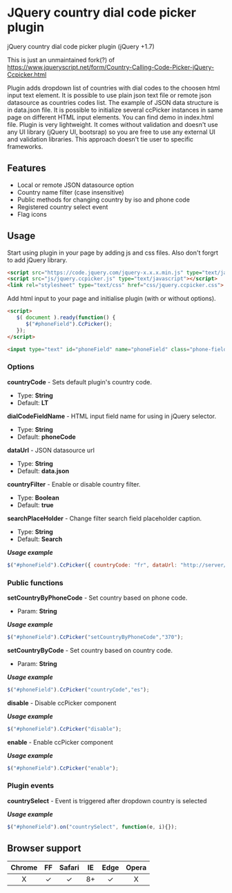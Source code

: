 # JQuery country dial code picker plugin
jQuery country dial code picker plugin (jQuery +1.7)

This is just an unmaintained fork(?) of https://www.jqueryscript.net/form/Country-Calling-Code-Picker-jQuery-Ccpicker.html

Plugin adds dropdown list of countries with dial codes to the choosen html input text element. It is possible to use plain json text file or remote json datasource as countries codes list. The example of JSON data structure is in data.json file. It is possible to initialize several ccPicker instances in same page on different HTML input elements. You can find demo in index.html file. Plugin is very lightweight. It comes without validation and doesn't use any UI library (jQuery UI, bootsrap) so you are free to use any external UI and validation libraries. This approach doesn't tie user to specific frameworks.

## Features
* Local or remote JSON datasource option
* Country name filter (case insensitive)
* Public methods for changing country by iso and phone code
* Registered country select event
* Flag icons

## Usage
Start using plugin in your page by adding js and css files. Also don't forgrt to add jQuery library.

```html
<script src="https://code.jquery.com/jquery-x.x.x.min.js" type="text/javascript"></script>
<script src="js/jquery.ccpicker.js" type="text/javascript"></script>
<link rel="stylesheet" type="text/css" href="css/jquery.ccpicker.css">
```

Add html input to your page and initialise plugin (with or without options).

```html
<script>
   $( document ).ready(function() {
      $("#phoneField").CcPicker();
   });
</script>

<input type="text" id="phoneField" name="phoneField" class="phone-field"/>
```

### Options

**countryCode** - 
Sets default plugin's country code.
* Type: **String**
* Default: **LT**

**dialCodeFieldName** - 
HTML input field name for using in jQuery selector.
* Type: **String**
* Default: **phoneCode**

**dataUrl** - 
JSON datasource url
* Type: **String**
* Default: **data.json**

**countryFilter** - 
Enable or disable country filter. 
* Type: **Boolean**
* Default: **true**

**searchPlaceHolder** - 
Change filter search field placeholder caption. 
* Type: **String**
* Default: **Search**

***Usage example***

```js
$("#phoneField").CcPicker({ countryCode: "fr", dataUrl: "http://server/countries.json", searchPlaceHolder: "Find..." });
```

### Public functions

**setCountryByPhoneCode** - 
Set country based on phone code.
* Param: **String**

***Usage example***

```js
$("#phoneField").CcPicker("setCountryByPhoneCode","370");
```

**setCountryByCode** - 
Set country based on country code.
* Param: **String**

***Usage example***

```js
$("#phoneField").CcPicker("countryCode","es");
```

**disable** - 
Disable ccPicker component

***Usage example***

```js
$("#phoneField").CcPicker("disable");
```

**enable** - 
Enable ccPicker component

***Usage example***

```js
$("#phoneField").CcPicker("enable");
```

### Plugin events

**countrySelect** - 
Event is triggered after dropdown country is selected

***Usage example***

```js
$("#phoneField").on("countrySelect", function(e, i){});
```

## Browser support

| Chrome |  FF  | Safari |  IE  | Edge | Opera |
| :----: | :--: | :----: | :--: | :--: | :---: |
|    X   |   ✓  |    ✓   |  8+  |   ✓ |   X   |
